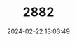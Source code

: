 ---
title: "2882"
category: "Boninthemis insularis"
draft: false
date: 2024-02-22 13:03:49
languages:
  Japanese: ["Shima-akane"]
---